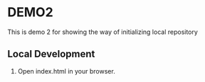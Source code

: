 # DEMO2
This is demo 2 for showing the way of initializing local repository


## Local Development
1. Open index.html in your browser.